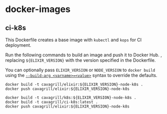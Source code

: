 # docker-images

## ci-k8s
This Dockerfile creates a base image with `kubectl` and `kops` for CI deployment.

Run the following commands to build an image and push it to Docker Hub.
, replacing
`${ELIXIR_VERSION}` with the version specified in the Dockerfile.

You can optionally pass `ELIXIR_VERSION` or `NODE_VERSION` to `docker build` using the
[`--build-arg <varname>=<value>`](https://docs.docker.com/engine/reference/builder/#arg)
syntax to override the defaults.

```
docker build -t cavagrill/elixir:${ELIXIR_VERSION}-node-k8s .
docker push cavagrill/elixir:${ELIXIR_VERSION}-node-k8s

docker build -t cavagrill/k8s:${ELIXIR_VERSION}-node-k8s .
docker build -t cavagrill/ci-k8s:latest .
docker push cavagrill/elixir:${ELIXIR_VERSION}-node-k8s
```
